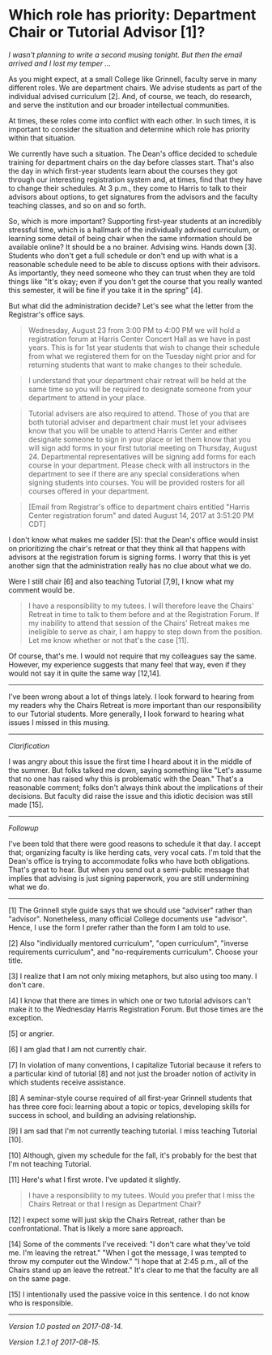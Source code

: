 Which role has priority: Department Chair or Tutorial Advisor [1]?
==================================================================

_I wasn't planning to write a second musing tonight.  But then the email
arrived and I lost my temper ..._

As you might expect, at a small College like Grinnell, faculty serve in
many different roles.  We are department chairs.  We advise students as
part of the individual advised curriculum [2].  And, of course, we teach,
do research, and serve the institution and our broader intellectual
communities.

At times, these roles come into conflict with each other.  In such times,
it is important to consider the situation and determine which role has
priority within that situation.

We currently have such a situation.  The Dean's office decided to
schedule training for department chairs on the day before classes start.
That's also the day in which first-year students learn about the courses
they got through our interesting registration system and, at times,
find that they have to change their schedules.  At 3 p.m., they come to
Harris to talk to their advisors about options, to get signatures from
the advisors and the faculty teaching classes, and so on and so forth.

So, which is more important?  Supporting first-year students at an
incredibly stressful time, which is a hallmark of the individually
advised curriculum, or learning some detail of being chair when the
same information should be available online?  It should be a no brainer.
Advising wins.  Hands down [3].  Students who don't get a full schedule
or don't end up with what is a reasonable schedule need to be able
to discuss options with their advisors.  As importantly, they need
someone who they can trust when they are told things like "It's okay;
even if you don't get the course that you really wanted this semester,
it will be fine if you take it in the spring" [4].

But what did the administration decide?  Let's see what the letter from
the Registrar's office says.

> Wednesday, August 23 from 3:00 PM to 4:00 PM we will hold a registration
forum at Harris Center Concert Hall as we have in past years. This is
for 1st year students that wish to change their schedule from what we
registered them for on the Tuesday night prior and for returning students
that want to make changes to their schedule.

> I understand that your department chair retreat will be held at the same
time so you will be required to designate someone from your department
to attend in your place.

> Tutorial advisers are also required to attend. Those of you that are
both tutorial adviser and department chair must let your advisees know
that you will be unable to attend Harris Center and either designate
someone to sign in your place or let them know that you will sign
add forms in your first tutorial meeting on Thursday, August 24.
Departmental representatives will be signing add forms for each course
in your department. Please check with all instructors in the department
to see if there are any special considerations when signing students
into courses.  You will be provided rosters for all courses offered in
your department.

> [Email from Registrar's office to department chairs entitled "Harris
Center registration forum" and dated August 14, 2017 at 3:51:20 PM CDT]

I don't know what makes me sadder [5]: that the Dean's office would insist
on prioritizing the chair's retreat or that they think all that happens
with advisors at the registration forum is signing forms.  I worry that
this is yet another sign that the administration really has no clue
about what we do.

Were I still chair [6] and also teaching Tutorial [7,9], I know what my
comment would be.

> I have a responsibility to my tutees.  I will therefore leave the
Chairs' Retreat in time to talk to them before and at the Registration
Forum.  If my inability to attend that session of the Chairs' Retreat
makes me ineligible to serve as chair, I am happy to step down from
the position.  Let me know whether or not that's the case [11].

Of course, that's me.  I would not require that my colleagues say
the same.  However, my experience suggests that many feel that way,
even if they would not say it in quite the same way [12,14].

---

I've been wrong about a lot of things lately.  I look forward to
hearing from my readers why the Chairs Retreat is more important than
our responsibility to our Tutorial students.  More generally, I look
forward to hearing what issues I missed in this musing.

---

*Clarification*

I was angry about this issue the first time I heard about it in the
middle of the summer.  But folks talked me down, saying something like
"Let's assume that no one has raised why this is problematic with the
Dean."  That's a reasonable comment; folks don't always think about the
implications of their decisions.  But faculty did raise the issue and
this idiotic decision was still made [15].

---

*Followup*

I've been told that there were good reasons to schedule it that day.
I accept that; organizing faculty is like herding cats, very vocal cats.
I'm told that the Dean's office is trying to accommodate folks who
have both obligations.  That's great to hear.  But when you send out a
semi-public message that implies that advising is just signing paperwork,
you are still undermining what we do.

---

[1] The Grinnell style guide says that we should use "adviser" rather
than "advisor".  Nonetheless, many official College documents use 
"advisor".  Hence, I use the form I prefer rather than the form I am
told to use.

[2] Also "individually mentored curriculum", "open curriculum",
"inverse requirements curriculum", and "no-requirements curriculum".
Choose your title.

[3] I realize that I am not only mixing metaphors, but also using too
many.  I don't care.

[4] I know that there are times in which one or two tutorial advisors 
can't make it to the Wednesday Harris Registration Forum.  But those
times are the exception.

[5] or angrier.

[6] I am glad that I am not currently chair.

[7] In violation of many conventions, I capitalize Tutorial because
it refers to a particular kind of tutorial [8] and not just the broader
notion of activity in which students receive assistance.

[8] A seminar-style course required of all first-year Grinnell students
that has three core foci: learning about a topic or topics, developing 
skills for success  in school, and building an advising relationship.

[9] I am sad that I'm not currently teaching tutorial.  I miss teaching
Tutorial [10].

[10] Although, given my schedule for the fall, it's probably for the best
that I'm not teaching Tutorial.

[11] Here's what I first wrote.  I've updated it slightly.

> I have a responsibility to my tutees.  Would you prefer that I miss
the Chairs Retreat or that I resign as Department Chair?

[12] I expect some will just skip the Chairs Retreat, rather than be
confrontational.  That is likely a more sane approach.

[14] Some of the comments I've received: "I don't care what they've
told me.  I'm leaving the retreat."  "When I got the message, I was
tempted to throw my computer out the Window."  "I hope that at 2:45 p.m.,
all of the Chairs stand up an leave the retreat."  It's clear to me that
the faculty are all on the same page.

[15] I intentionally used the passive voice in this sentence.  I do not
know who is responsible.

---

*Version 1.0 posted on 2017-08-14.*

*Version 1.2.1 of 2017-08-15.*
